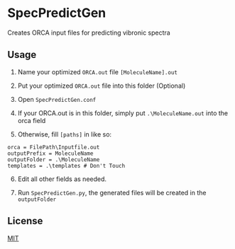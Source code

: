 # SpecPredictGen

Creates ORCA input files for predicting vibronic spectra

## Usage

1. Name your optimized `ORCA.out` file `[MoleculeName].out`

2. Put your optimized `ORCA.out` file into this folder (Optional)

3. Open `SpecPredictGen.conf`

4. If your ORCA.out is in this folder, simply put
`.\MoleculeName.out` into the orca field

5. Otherwise, fill `[paths]` in like so:
```
orca = FilePath\Inputfile.out
outputPrefix = MoleculeName
outputFolder = .\MoleculeName
templates = .\templates # Don't Touch
```

6. Edit all other fields as needed. 

7. Run `SpecPredictGen.py`, the generated files will be created in the `outputFolder` 

## License
[MIT](https://choosealicense.com/licenses/mit/)